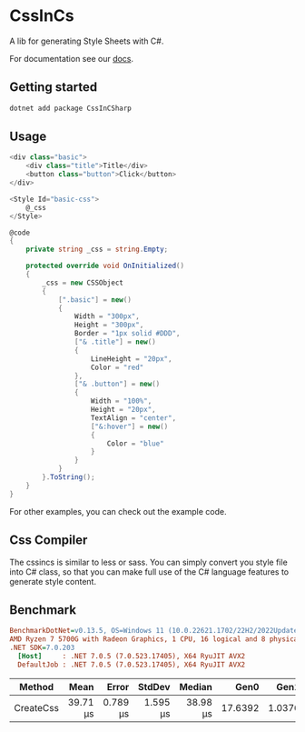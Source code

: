 # CssInCs

A lib for generating Style Sheets with C#.

For documentation see our [docs](./docs/index.md).

## Getting started
```sh
dotnet add package CssInCSharp
```

## Usage
```csharp
<div class="basic">
    <div class="title">Title</div>
    <button class="button">Click</button>
</div>

<Style Id="basic-css">
    @_css
</Style>

@code
{
    private string _css = string.Empty;

    protected override void OnInitialized()
    {
        _css = new CSSObject
        {
            [".basic"] = new()
            {
                Width = "300px",
                Height = "300px",
                Border = "1px solid #DDD",
                ["& .title"] = new()
                {
                    LineHeight = "20px",
                    Color = "red"
                },
                ["& .button"] = new()
                {
                    Width = "100%",
                    Height = "20px",
                    TextAlign = "center",
                    ["&:hover"] = new()
                    {
                        Color = "blue"
                    }
                }
            }
        }.ToString();
    }
}
```

For other examples, you can check out the example code.

## Css Compiler
The cssincs is similar to less or sass. You can simply convert you style file into C# class, so that you can make full use of the C# language features to generate style content.

## Benchmark
``` ini
BenchmarkDotNet=v0.13.5, OS=Windows 11 (10.0.22621.1702/22H2/2022Update/SunValley2)
AMD Ryzen 7 5700G with Radeon Graphics, 1 CPU, 16 logical and 8 physical cores
.NET SDK=7.0.203
  [Host]     : .NET 7.0.5 (7.0.523.17405), X64 RyuJIT AVX2
  DefaultJob : .NET 7.0.5 (7.0.523.17405), X64 RyuJIT AVX2
```
|    Method |     Mean |    Error |   StdDev |   Median |    Gen0 |   Gen1 | Allocated |
|---------- |---------:|---------:|---------:|---------:|--------:|-------:|----------:|
| CreateCss | 39.71 μs | 0.789 μs | 1.595 μs | 38.98 μs | 17.6392 | 1.0376 | 144.29 KB |
